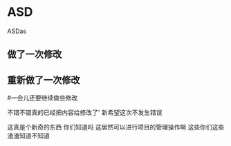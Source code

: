 # ASD
ASDas
## 做了一次修改

## 重新做了一次修改
#一会儿还要继续做些修改

不错不错真的已经把内容给修改了'
新希望这次不发生错误




这真是个新奇的东西 你们知道吗 这居然可以进行项目的管理操作啊 这些你们这些渣渣知道不知道

